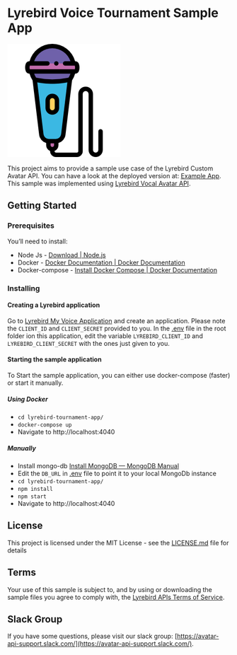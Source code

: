 # Lyrebird Voice Tournament Sample App

![LVT](microphone.png)

This project aims to provide a sample use case of the Lyrebird Custom Avatar API.
You can have a look at the deployed version at: [Example App](https://tournament.lyrebird.ai/).
This sample was implemented using [Lyrebird Vocal Avatar API](http://docs.raccoon.lyrebird.ai/avatar_api/0_getting_started.html).

## Getting Started
### Prerequisites

You’ll need to install:
* Node Js - [Download | Node.js](https://nodejs.org/en/download/)
* Docker - [Docker Documentation | Docker Documentation](https://docs.docker.com/)
* Docker-compose - [Install Docker Compose | Docker Documentation](https://docs.docker.com/compose/install/)

### Installing
#### Creating a Lyrebird application
Go to [Lyrebird  My Voice Application](https://myvoice.raccoon.lyrebird.ai/applications) and create an application. Please note the `CLIENT_ID` and `CLIENT_SECRET` provided to you.
In the [.env](./.env) file in the root folder ion this application, edit the variable `LYREBIRD_CLIENT_ID` and `LYREBIRD_CLIENT_SECRET` with the ones just given to you.

#### Starting the sample application
To Start the sample application, you can either use docker-compose (faster) or start it manually.

##### Using Docker
* `cd lyrebird-tournament-app/`
* `docker-compose up`
* Navigate to http://localhost:4040

##### Manually
* Install mongo-db [Install MongoDB — MongoDB Manual](https://docs.mongodb.com/manual/installation/)
* Edit the `DB_URL` in [.env](./.env) file to point it to your local MongoDb instance
* `cd lyrebird-tournament-app/`
* `npm install`
* `npm start`
* Navigate to http://localhost:4040

## License
This project is licensed under the MIT License - see the [LICENSE.md](LICENSE.md) file for details

## Terms
Your use of this sample is subject to, and by using or downloading the sample files you agree to comply with, the [Lyrebird APIs Terms of Service](https://lyrebird.ai/terms/evaluation).

## Slack Group
If you have some questions, please visit our slack group: [https://avatar-api-support.slack.com/](https://avatar-api-support.slack.com/).
